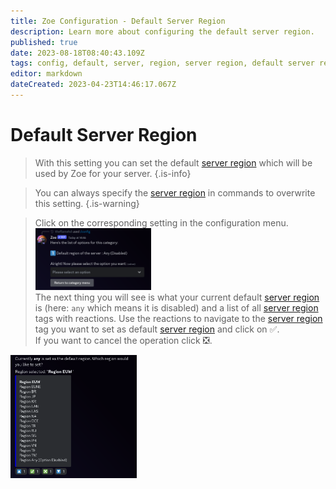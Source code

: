 ```yaml
---
title: Zoe Configuration - Default Server Region
description: Learn more about configuring the default server region.
published: true
date: 2023-08-18T08:40:43.109Z
tags: config, default, server, region, server region, default server region
editor: markdown
dateCreated: 2023-04-23T14:46:17.067Z
---
```


# Default Server Region

>With this setting you can set the default [server region](/en/terms/region) which will be used by Zoe for your server.
>{.is-info}

>You can always specify the [server region](/en/terms/region) in commands to overwrite this setting.
>{.is-warning}

> Click on the corresponding setting in the configuration menu.
<img src="/config_general_menu.png" width="40%" /> <br>
>The next thing you will see is what your current default [server region](/en/terms/region) is (here: `any` which means it is disabled) and a list of all [server region](/en/terms/region) tags with reactions. 
Use the reactions to navigate to the [server region](/en/terms/region) tag you want to set as default [server region](/en/terms/region) and click on :white_check_mark:.  <br>
If you want to cancel the operation click :negative_squared_cross_mark:.
<img src="/config_general_1_region.png" width="40%" /> 

